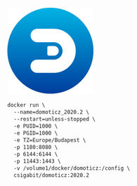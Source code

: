 [![domoticz](https://github.com/domoticz/domoticz/raw/master/www/images/logo.png)](https://www.domoticz.com)

```
docker run \
  --name=domoticz_2020.2 \
  --restart=unless-stopped \
  -e PUID=1000 \
  -e PGID=1000 \
  -e TZ=Europe/Budapest \
  -p 1180:8080 \
  -p 6144:6144 \
  -p 11443:1443 \
  -v /volume1/docker/domoticz:/config \
  csigabit/domoticz:2020.2
```

